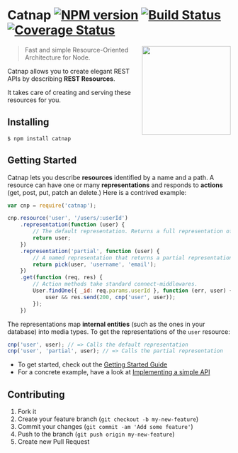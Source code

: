 # Catnap [![NPM version](https://badge.fury.io/js/catnap.svg)](http://badge.fury.io/js/catnap) [![Build Status](https://travis-ci.org/mikaa123/catnap.svg?branch=master)](https://travis-ci.org/mikaa123/catnap) [![Coverage Status](https://img.shields.io/coveralls/mikaa123/catnap.svg)](https://coveralls.io/r/mikaa123/catnap?branch=master)

<img width="200" align="right" src="https://dl.dropboxusercontent.com/u/25944784/cnp2.png"/>

> Fast and simple Resource-Oriented Architecture for Node.

Catnap allows you to create elegant REST APIs by describing **REST Resources**. 

It takes care of creating and serving these resources for you.

## Installing
`$ npm install catnap`

## Getting Started
Catnap lets you describe **resources** identified by a name and a path. A resource can have one or many **representations** and responds to **actions** (get, post, put, patch an delete.) Here is a contrived example:

~~~~javascript
var cnp = require('catnap');

cnp.resource('user', '/users/:userId')
    .representation(function (user) {
        // The default representation. Returns a full representation of user
        return user;
    })
    .representation('partial', function (user) {
    	// A named representation that returns a partial representation
    	return pick(user, 'username', 'email');
    })
    .get(function (req, res) {
    	// Action methods take standard connect-middlewares.
        User.findOne({ _id: req.params.userId }, function (err, user) {
            user && res.send(200, cnp('user', user));
        });
    })
~~~~

The representations map **internal entities** (such as the ones in your database) into media types.
To get the representations of the `user` resource:

~~~~javascript
cnp('user', user); // => Calls the default representation
cnp('user', 'partial', user); // => Calls the partial representation
~~~~

* To get started, check out the [Getting Started Guide](http://github.com/mikaa123/catnap/wiki/Getting-Started)
* For a concrete example, have a look at [Implementing a simple API](https://gist.github.com/mikaa123/a9380af5cd1d56a387ce)


## Contributing

1. Fork it
2. Create your feature branch (`git checkout -b my-new-feature`)
3. Commit your changes (`git commit -am 'Add some feature'`)
4. Push to the branch (`git push origin my-new-feature`)
5. Create new Pull Request
